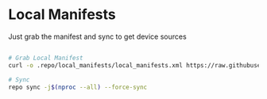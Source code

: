 # Local Manifests #
Just grab the manifest and sync to get device sources

```bash

# Grab Local Manifest
curl -o .repo/local_manifests/local_manifests.xml https://raw.githubusercontent.com/khaeruirgi/local_manifests/main/local_manifests.xml --create-dirs

# Sync
repo sync -j$(nproc --all) --force-sync
```
